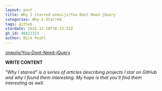 ```yaml
---
layout: post
title: Why I starred oneuijs/You-Dont-Need-jQuery
categories: Why-I-Starred
tags: github
stardate: 2015-12-10T16:15:32Z
gh_id: 46622323
author: Nick Peihl
---
```


[oneuijs/You-Dont-Need-jQuery](https://github.com/oneuijs/You-Dont-Need-jQuery)

**WRITE CONTENT**

*"Why I starred" is a series of articles describing projects I star on GitHub and why I found them interesting. My hope is that you'll find them interesting as well.*

